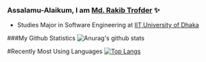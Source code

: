 ### Assalamu-Alaikum, I am [Md. Rakib Trofder](https://www.linkedin.com/in/md-rakib-trofder-15222318b/) ✨




- Studies Major in Software Engineering at [IIT,University of Dhaka](http://www.iit.du.ac.bd/)

###My Github Statistics
![Anurag's github stats](https://github-readme-stats.vercel.app/api?username=rakib3004&show_icons=true&theme=tokyonight)

#Recently Most Using Languages
[![Top Langs](https://github-readme-stats.vercel.app/api/top-langs/?username=rakib3004&layout=compact)](https://github.com/rakib3004/github-readme-stats)








